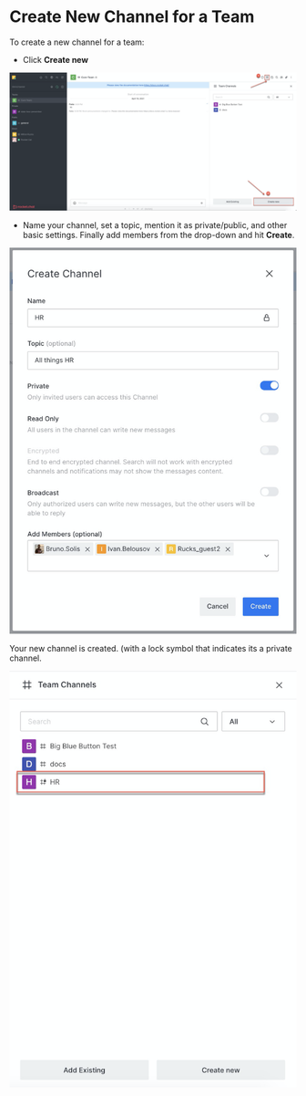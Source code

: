 # Create New Channel for a Team

To create a new channel for a team:

* Click **Create new**

![](../../../../../.gitbook/assets/image%20%28363%29.png)

* Name your channel, set a topic, mention it as private/public, and other basic settings. Finally add members from the drop-down and hit **Create**.

![](../../../../../.gitbook/assets/image%20%28360%29.png)

Your new channel is created. \(with a lock symbol that indicates its a private channel.

![](../../../../../.gitbook/assets/image%20%28347%29.png)

